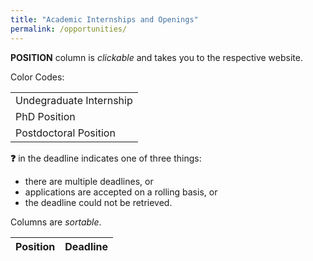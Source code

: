 ```yaml
---
title: "Academic Internships and Openings"
permalink: /opportunities/
---
```


**POSITION** column is *clickable* and takes you to the respective website.

Color Codes:
<table>
  <tr>
    <td class="IN">Undegraduate Internship</td>
  </tr>
  <tr>
    <td class="PH">PhD Position</td>
  </tr>
  <tr>
    <td class="PD">Postdoctoral Position</td>
  </tr>
</table>

**❓** in the deadline indicates one of three things:
- there are multiple deadlines, or
- applications are accepted on a rolling basis, or
- the deadline could not be retrieved.

Columns are *sortable*.

<table id="opp-table" class="sortable">
  <thead>
    <tr>
      <th class="position">Position</th>
      <th class="date">Deadline</th>
    </tr>
  </thead>
  <tbody>
  </tbody>
</table>

<script src="/assets/js/sorttable.js"></script>
<script>
var table = document.getElementById("opp-table").getElementsByTagName('tbody')[0];
function isDateInFuture(dateToCheck) {
  const today = new Date(); // Get the current date and time

  // To compare only by day, month, and year (ignoring time),
  // set the hours, minutes, seconds, and milliseconds to 0 for both dates.
  dateToCheck.setHours(0, 0, 0, 0);
  today.setHours(0, 0, 0, 0);

  // Compare the two dates. If dateToCheck is less than today, it's in the past.
  return dateToCheck >= today;
}

fetch("{{ site.openings-sheet }}")
  .then(res => res.text())
  .then(tsv => {
    let data = tsv.split("\n").map(r => r.split("\t")).slice(1);
	data.forEach(function(line) {
      const deadline = new Date(line[1]);
      console.log(line[0]);
      console.log(deadline);
      if (line[0] != "" && (isDateInFuture(deadline) || line[1] == "")) {
          var row = table.insertRow();
          var cell = row.insertCell();
          if (line[2] != "" ) {
              cell.classList.add(line[2]);
          }
          cell.classList.add("position");
          const newLink = document.createElement('a');
          newLink.href = line[3];
          newLink.target = '_blank'; // Optional: opens in a new tab
          newLink.textContent = line[0];
          cell.appendChild(newLink)
          var cell = row.insertCell();
          if (line[2] != "" ) {
              cell.classList.add(line[2]);
          }
          cell.classList.add("date");
          if (line[1] == "") {
              cell.innerHTML = "❓";
          } else {
              cell.innerHTML = line[1];
          }
      }

	});
  });
</script>

